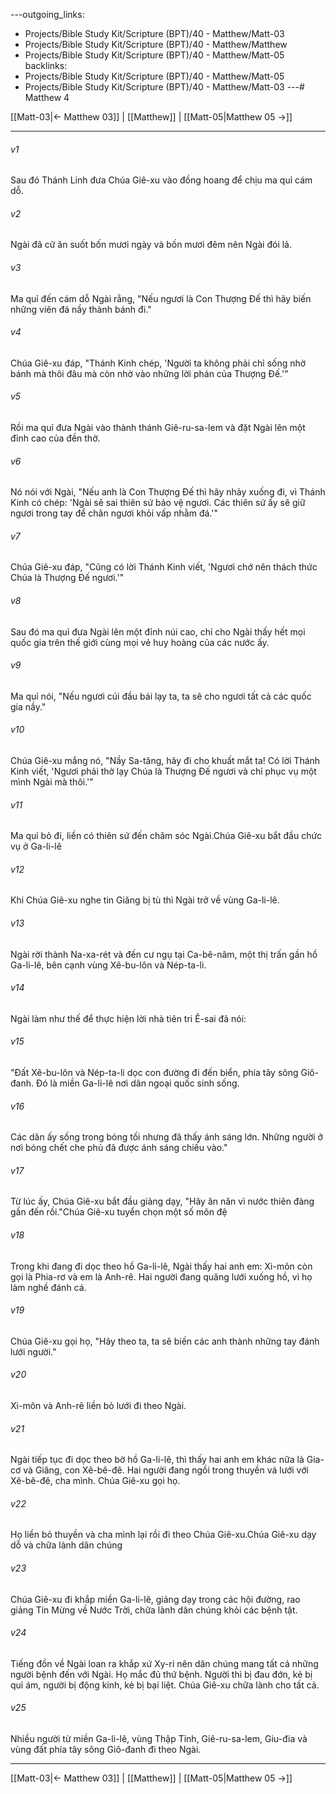 ---outgoing_links:
  - Projects/Bible Study Kit/Scripture (BPT)/40 - Matthew/Matt-03
  - Projects/Bible Study Kit/Scripture (BPT)/40 - Matthew/Matthew
  - Projects/Bible Study Kit/Scripture (BPT)/40 - Matthew/Matt-05
backlinks:
  - Projects/Bible Study Kit/Scripture (BPT)/40 - Matthew/Matt-05
  - Projects/Bible Study Kit/Scripture (BPT)/40 - Matthew/Matt-03
---# Matthew 4

[[Matt-03|← Matthew 03]] | [[Matthew]] | [[Matt-05|Matthew 05 →]]
***



###### v1 
Sau đó Thánh Linh đưa Chúa Giê-xu vào đồng hoang để chịu ma quỉ cám dỗ. 

###### v2 
Ngài đã cữ ăn suốt bốn mươi ngày và bốn mươi đêm nên Ngài đói lả. 

###### v3 
Ma quỉ đến cám dỗ Ngài rằng, "Nếu ngươi là Con Thượng Đế thì hãy biến những viên đá nầy thành bánh đi." 

###### v4 
Chúa Giê-xu đáp, "Thánh Kinh chép, 'Người ta không phải chỉ sống nhờ bánh mà thôi đâu mà còn nhờ vào những lời phán của Thượng Đế.'" 

###### v5 
Rồi ma quỉ đưa Ngài vào thành thánh Giê-ru-sa-lem và đặt Ngài lên một đỉnh cao của đền thờ. 

###### v6 
Nó nói với Ngài, "Nếu anh là Con Thượng Đế thì hãy nhảy xuống đi, vì Thánh Kinh có chép: 'Ngài sẽ sai thiên sứ bảo vệ ngươi. Các thiên sứ ấy sẽ giữ ngươi trong tay để chân ngươi khỏi vấp nhằm đá.'" 

###### v7 
Chúa Giê-xu đáp, "Cũng có lời Thánh Kinh viết, 'Ngươi chớ nên thách thức Chúa là Thượng Đế ngươi.'" 

###### v8 
Sau đó ma quỉ đưa Ngài lên một đỉnh núi cao, chỉ cho Ngài thấy hết mọi quốc gia trên thế giới cùng mọi vẻ huy hoàng của các nước ấy. 

###### v9 
Ma quỉ nói, "Nếu ngươi cúi đầu bái lạy ta, ta sẽ cho ngươi tất cả các quốc gia nầy." 

###### v10 
Chúa Giê-xu mắng nó, "Nầy Sa-tăng, hãy đi cho khuất mắt ta! Có lời Thánh Kinh viết, 'Ngươi phải thờ lạy Chúa là Thượng Đế ngươi và chỉ phục vụ một mình Ngài mà thôi.'" 

###### v11 
Ma quỉ bỏ đi, liền có thiên sứ đến chăm sóc Ngài.Chúa Giê-xu bắt đầu chức vụ ở Ga-li-lê 

###### v12 
Khi Chúa Giê-xu nghe tin Giăng bị tù thì Ngài trở về vùng Ga-li-lê. 

###### v13 
Ngài rời thành Na-xa-rét và đến cư ngụ tại Ca-bê-nâm, một thị trấn gần hồ Ga-li-lê, bên cạnh vùng Xê-bu-lôn và Nép-ta-li. 

###### v14 
Ngài làm như thế để thực hiện lời nhà tiên tri Ê-sai đã nói: 

###### v15 
"Đất Xê-bu-lôn và Nép-ta-li dọc con đường đi đến biển, phía tây sông Giô-đanh. Đó là miền Ga-li-lê nơi dân ngoại quốc sinh sống. 

###### v16 
Các dân ấy sống trong bóng tối nhưng đã thấy ánh sáng lớn. Những người ở nơi bóng chết che phủ đã được ánh sáng chiếu vào." 

###### v17 
Từ lúc ấy, Chúa Giê-xu bắt đầu giảng dạy, "Hãy ăn năn vì nước thiên đàng gần đến rồi."Chúa Giê-xu tuyển chọn một số môn đệ 

###### v18 
Trong khi đang đi dọc theo hồ Ga-li-lê, Ngài thấy hai anh em: Xi-môn còn gọi là Phia-rơ và em là Anh-rê. Hai người đang quăng lưới xuống hồ, vì họ làm nghề đánh cá. 

###### v19 
Chúa Giê-xu gọi họ, "Hãy theo ta, ta sẽ biến các anh thành những tay đánh lưới người." 

###### v20 
Xi-môn và Anh-rê liền bỏ lưới đi theo Ngài. 

###### v21 
Ngài tiếp tục đi dọc theo bờ hồ Ga-li-lê, thì thấy hai anh em khác nữa là Gia-cơ và Giăng, con Xê-bê-đê. Hai người đang ngồi trong thuyền vá lưới với Xê-bê-đê, cha mình. Chúa Giê-xu gọi họ. 

###### v22 
Họ liền bỏ thuyền và cha mình lại rồi đi theo Chúa Giê-xu.Chúa Giê-xu dạy dỗ và chữa lành dân chúng 

###### v23 
Chúa Giê-xu đi khắp miền Ga-li-lê, giảng dạy trong các hội đường, rao giảng Tin Mừng về Nước Trời, chữa lành dân chúng khỏi các bệnh tật. 

###### v24 
Tiếng đồn về Ngài loan ra khắp xứ Xy-ri nên dân chúng mang tất cả những người bệnh đến với Ngài. Họ mắc đủ thứ bệnh. Người thì bị đau đớn, kẻ bị quỉ ám, người bị động kinh, kẻ bị bại liệt. Chúa Giê-xu chữa lành cho tất cả. 

###### v25 
Nhiều người từ miền Ga-li-lê, vùng Thập Tỉnh, Giê-ru-sa-lem, Giu-đia và vùng đất phía tây sông Giô-đanh đi theo Ngài.

***
[[Matt-03|← Matthew 03]] | [[Matthew]] | [[Matt-05|Matthew 05 →]]
